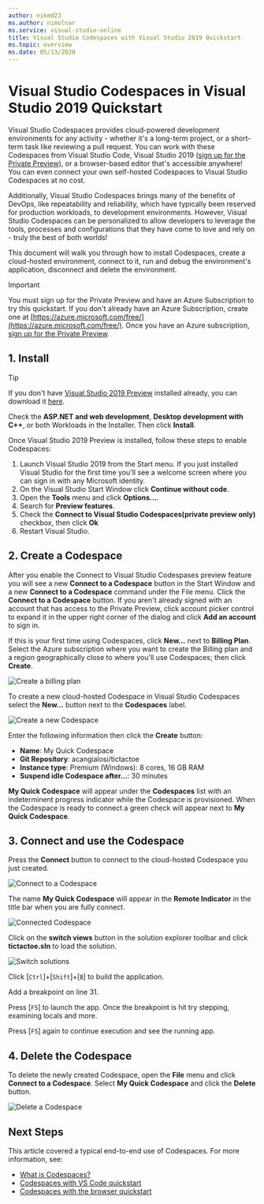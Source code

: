 ```yaml
---
author: nikmd23
ms.author: nimolnar
ms.service: visual-studio-online
title: Visual Studio Codespaces with Visual Studio 2019 Quickstart
ms.topic: overview
ms.date: 05/13/2020
---
```


# Visual Studio Codespaces in Visual Studio 2019 Quickstart

Visual Studio Codespaces provides cloud-powered development environments for any activity - whether it's a long-term project, or a short-term task like reviewing a pull request. You can work with these Codespaces from Visual Studio Code, Visual Studio 2019 ([sign up for the Private Preview](https://aka.ms/vsfutures-signup)), or a browser-based editor that's accessible anywhere! You can even connect your own self-hosted Codespaces to Visual Studio Codespaces at no cost.

Additionally, Visual Studio Codespaces brings many of the benefits of DevOps, like repeatability and reliability, which have typically been reserved for production workloads, to development environments. However, Visual Studio Codespaces can be personalized to allow developers to leverage the tools, processes and configurations that they have come to love and rely on - truly the best of both worlds!

This document will walk you through how to install Codespaces, create a cloud-hosted environment, connect to it, run and debug the environment's application, disconnect and delete the environment.

> [!IMPORTANT]
> You must sign up for the Private Preview and have an Azure Subscription to try this quickstart. If you don't already have an Azure Subscription, create one at [https://azure.microsoft.com/free/](https://azure.microsoft.com/free/). Once you have an Azure subscription, [sign up for the Private Preview](https://aka.ms/vsfutures-signup).

## 1. Install

> [!TIP]
> If you don't have [Visual Studio 2019 Preview](https://aka.ms/vspreview) installed already, you can download it [here](https://aka.ms/vspreview).

Check the **ASP.NET and web development**, **Desktop development with C++**, or both Workloads in the Installer. Then click **Install**.

Once Visual Studio 2019 Preview is installed, follow these steps to enable Codespaces:

1. Launch Visual Studio 2019 from the Start menu. If you just installed Visual Studio for the first time you'll see a welcome screen where you can sign in with any Microsoft identity.
1. On the Visual Studio Start Window click **Continue without code**.
1. Open the **Tools** menu and click **Options...**.
1. Search for **Preview features**.
1. Check the **Connect to Visual Studio Codespaces(private preview only)** checkbox, then click **Ok**
1. Restart Visual Studio.

## 2. Create a Codespace

After you enable the Connect to Visual Studio Codespases preview feature you will see a new **Connect to a Codespace** button in the Start Window and a new **Connect to a Codespace** command under the File menu. Click the **Connect to a Codespace** button. If you aren't already signed with an account that has access to the Private Preview, click account picker control to expand it in the upper right corner of the dialog and click **Add an account** to sign in.

If this is your first time using Codespaces, click **New...** next to **Billing Plan**. Select the Azure subscription where you want to create the Billing plan and a region geographically close to where you'll use Codespaces; then click **Create**.

![Create a billing plan](../images/vside-quickstart-01.png)

To create a new cloud-hosted Codespace in Visual Studio Codespaces select the **New...** button next to the **Codespaces** label.

![Create a new Codespace](../images/vside-quickstart-02.png)

Enter the following information then click the **Create** button:

- **Name**: My Quick Codespace
- **Git Repository**: acangialosi/tictactoe
- **Instance type**: Premium (Windows): 8 cores, 16 GB RAM
- **Suspend idle Codespace after...**: 30 minutes

**My Quick Codespace** will appear under the **Codespaces** list with an indeterminent progress indicator while the Codespace is provisioned. When the Codespace is ready to connect a green check will appear next to **My Quick Codespace**.

## 3. Connect and use the Codespace

Press the **Connect** button to connect to the cloud-hosted Codespace you just created.

![Connect to a Codespace](../images/vside-quickstart-03.png)

The name **My Quick Codespace** will appear in the **Remote Indicator** in the title bar when you are fully connect.

![Connected Codespace](../images/vside-quickstart-04.png)

Click on the **switch views** button in the solution explorer toolbar and click **tictactoe.sln** to load the solution.

![Switch solutions](../images/vside-quickstart-05.png)

Click [`Ctrl`]+[`Shift`]+[`B`] to build the application.

Add a breakpoint on line 31.

Press [`F5`] to launch the app. Once the breakpoint is hit try stepping, examining locals and more.

Press [`F5`] again to continue execution and see the running app.

## 4. Delete the Codespace

To delete the newly created Codespace, open the **File** menu and click **Connect to a Codespace**. Select **My Quick Codespace** and click the **Delete** button.

![Delete a Codespace](../images/vside-quickstart-03.png)

## Next Steps

This article covered a typical end-to-end use of Codespaces. For more information, see:

- [What is Codespaces?](../overview/what-is-vsonline.md)
- [Codespaces with VS Code quickstart](../quickstarts/vscode.md)
- [Codespaces with the browser quickstart](../quickstart/browser.md)
